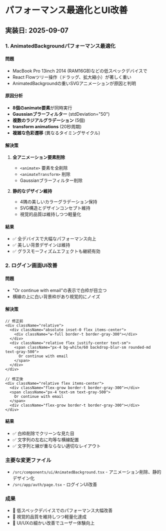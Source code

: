 # パフォーマンス最適化とUI改善

## 実装日: 2025-09-07

### 1. AnimatedBackgroundパフォーマンス最適化

#### 問題
- MacBook Pro 13inch 2014 (RAM16GB)などの低スペックデバイスで
- React Flowツリー操作（ドラッグ、拡大縮小）が著しく重い
- AnimatedBackgroundの重いSVGアニメーションが原因と判明

#### 原因分析
- **8個のanimate要素**が同時実行
- **Gaussianブラーフィルター** (stdDeviation="50")
- **複数のラジアルグラデーション** (5個)
- **transform animations** (20秒周期)
- **複雑な色彩遷移** (異なるタイミングサイクル)

#### 解決策
1. **全アニメーション要素削除**
   - `<animate>` 要素を全削除
   - `<animateTransform>` 削除
   - Gaussianブラーフィルター削除

2. **静的なデザイン維持**
   - 4隅の美しいカラーグラデーション保持
   - SVG構造とデザインコンセプト維持
   - 視覚的品質は維持しつつ軽量化

#### 結果
- ✅ 全デバイスで大幅なパフォーマンス向上
- ✅ 美しい背景デザインは維持
- ✅ グラスモーフィズムエフェクトも継続有効

### 2. ログイン画面UI改善

#### 問題
- "Or continue with email"の表示で白枠が目立つ
- 横線の上に白い背景枠があり視覚的にノイズ

#### 解決策
```tsx
// 修正前
<div className="relative">
  <div className="absolute inset-0 flex items-center">
    <div className="w-full border-t border-gray-300"></div>
  </div>
  <div className="relative flex justify-center text-sm">
    <span className="px-4 bg-white/60 backdrop-blur-sm rounded-md text-gray-500">
      Or continue with email
    </span>
  </div>
</div>

// 修正後
<div className="relative flex items-center">
  <div className="flex-grow border-t border-gray-300"></div>
  <span className="px-4 text-sm text-gray-500">
    Or continue with email
  </span>
  <div className="flex-grow border-t border-gray-300"></div>
</div>
```

#### 結果
- ✅ 白枠削除でクリーンな見た目
- ✅ 文字列の左右に均等な横線配置
- ✅ 文字列と線が重ならない適切なレイアウト

### 主要な変更ファイル
- `/src/components/ui/AnimatedBackground.tsx` - アニメーション削除、静的デザイン化
- `/src/app/auth/page.tsx` - ログインUI改善

### 成果
- 🚀 低スペックデバイスでのパフォーマンス大幅改善
- 🎨 視覚的品質を維持しつつ軽量化達成
- 🔧 UI/UXの細かい改善でユーザー体験向上